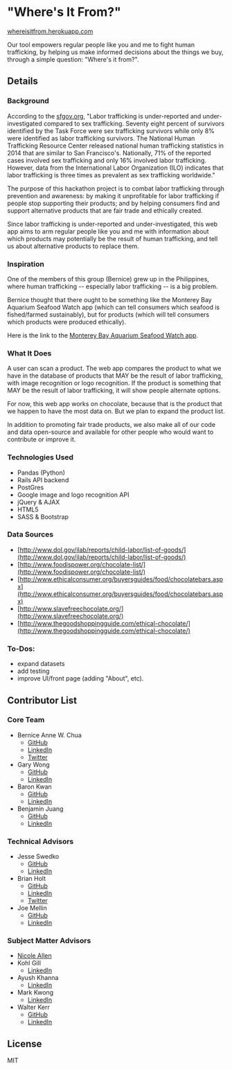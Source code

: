 # "Where's It From?"

[whereisitfrom.herokuapp.com](http://whereisitfrom.herokuapp.com/)

Our tool empowers regular people like you and me to fight human trafficking, by helping us make informed decisions about the things we buy, through a simple question: "Where's it from?".

## Details
### Background
According to the [sfgov.org](http://sfgov.org/dosw/sites/sfgov.org.dosw/files/HT%20Report_FINAL.pdf), "Labor trafficking is under-reported and under-investigated
compared to sex trafficking. Seventy eight
percent of survivors identified by the Task
Force were sex trafficking survivors while only 8%
were identified as labor trafficking survivors. The
National Human Trafficking Resource Center
released national human trafficking statistics in
2014 that are similar to San Francisco's. 
Nationally, 71% of the reported cases involved
sex trafficking and only 16% involved labor
trafficking.  However, data from the International
Labor Organization (ILO) indicates that labor
trafficking is three times as prevalent as sex
trafficking worldwide."

The purpose of this hackathon project is to combat labor trafficking through prevention and awareness: by making it unprofitable for labor trafficking if people stop supporting their products; and by helping consumers find and support alternative products that are fair trade and ethically created.  

Since labor trafficking is under-reported and under-investigated, this web app aims to arm regular people like you and me with information about which products may potentially be the result of human trafficking, and tell us about alternative products to replace them.  

### Inspiration
One of the members of this group (Bernice) grew up in the Philippines, where human trafficking -- especially labor trafficking -- is a big problem.  

Bernice thought that there ought to be something like the Monterey Bay Aquarium Seafood Watch app (which can tell consumers which seafood is fished/farmed sustainably), but for products (which will tell consumers which products were produced ethically).

Here is the link to the [Monterey Bay Aquarium Seafood Watch app](http://www.seafoodwatch.org/seafood-recommendations/our-app).

### What It Does
A user can scan a product. The web app compares the product to what we have in the database of products that MAY be the result of labor trafficking, with image recognition or logo recognition.  If the product is something that MAY be the result of labor trafficking, it will show people alternate options.

For now, this web app works on chocolate, because that is the product that we happen to have the most data on.  But we plan to expand the product list.  

In addition to promoting fair trade products, we also make all of our code and data open-source and available for other people who would want to contribute or improve it.  

### Technologies Used
- Pandas (Python)
- Rails API backend
- PostGres
- Google image and logo recognition API
- jQuery & AJAX
- HTML5
- SASS & Bootstrap

### Data Sources
- [http://www.dol.gov/ilab/reports/child-labor/list-of-goods/](http://www.dol.gov/ilab/reports/child-labor/list-of-goods/)
- [http://www.foodispower.org/chocolate-list/](http://www.foodispower.org/chocolate-list/)
- [http://www.ethicalconsumer.org/buyersguides/food/chocolatebars.aspx](http://www.ethicalconsumer.org/buyersguides/food/chocolatebars.aspx)
- [http://www.slavefreechocolate.org/](http://www.slavefreechocolate.org/)
- [http://www.thegoodshoppingguide.com/ethical-chocolate/](http://www.thegoodshoppingguide.com/ethical-chocolate/)

### To-Dos:
- expand datasets
- add testing
- improve UI/front page (adding "About", etc).

## Contributor List
### Core Team
- Bernice Anne W. Chua
  - [GitHub](https://github.com/BerniceChua)
  - [LinkedIn](https://linkedin.com/in/bernicechua415)
  - [Twitter](https://twitter.com/ChuaBernice)
- Gary Wong
  - [GitHub](https://github.com/garywong89)
  - [LinkedIn](https://www.linkedin.com/in/garykwong2016)
- Baron Kwan
  - [GitHub](https://github.com/baronkwan)
  - [LinkedIn](https://www.linkedin.com/in/baronkwan)
- Benjamin Juang
  - [GitHub](https://github.com/benjuang)
  - [LinkedIn](https://www.linkedin.com/in/benjuang)

### Technical Advisors
- Jesse Swedko
  - [GitHub](https://github.com/jszwedko)
  - [LinkedIn](https://www.linkedin.com/in/jesseszwedko)
- Brian Holt
  - [GitHub](https://github.com/btholt)
  - [LinkedIn](https://www.linkedin.com/in/btholt)
  - [Twitter](https://twitter.com/holtbt)
- Joe Mellin
  - [GitHub](https://github.com/joemellin)
  - [LinkedIn](https://www.linkedin.com/in/joemellin)
### Subject Matter Advisors
- [Nicole Allen](http://www.athackit.org/#!mentors-and-judges/p0xzv)
- Kohl Gill
  - [LinkedIn](https://www.linkedin.com/in/kohlgill)
- Ayush Khanna
  - [LinkedIn](https://www.linkedin.com/in/ayushk)
- Mark Kwong
  - [LinkedIn](https://www.linkedin.com/in/mark-kuang-79962248)
- Walter Kerr
  - [GitHub](https://github.com/WALTERKERR)
  - [LinkedIn](https://www.linkedin.com/in/walter-kerr-2163336a)


License
----

MIT

